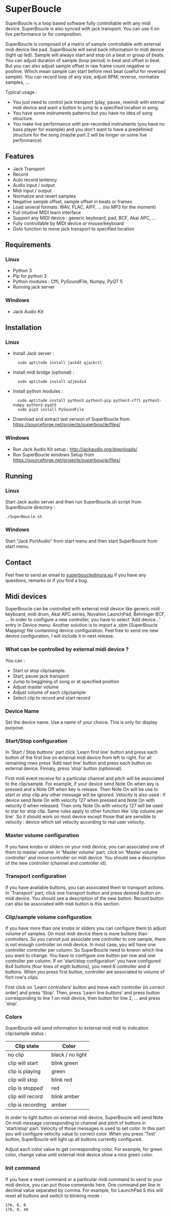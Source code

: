 # SuperBoucle

SuperBoucle is a loop based software fully controllable with any midi
device. SuperBoucle is also synced with jack transport. You can use it on live
performance or for composition.

SuperBoucle is composed of a matrix of sample controllable with external midi
device like pad. SuperBoucle will send back information to midi device (light
up led). Sample will always start and stop on a beat or group of beats. You can
adjust duration of sample (loop period) in beat and offset in beat. But you can
also adjust sample offset in raw frame count negative or positive. Which mean
sample can start before next beat (useful for reversed sample). You can record
loop of any size, adjust BPM, reverse, normalize samples, ...

Typical usage :

* You just need to control jack transport (play, pause, rewind) with extrnal
  midi device and want a button to jump to a specified location in song.
* You have some instruments patterns but you have no idea of song structure.
* You make live performance with pre-recorded instruments (you have no bass
  player for example) and you don't want to have a predefinied structure for
  the song (maybe part 2 will be longer on some live performance)

## Features

* Jack Transport
* Record
* Auto record lantency
* Audio input / output
* Midi input / output
* Normalize and revert samples
* Negative sample offset, sample offset in beats or frames
* Load several formats: WAV, FLAC, AIFF, ...  (no MP3 for the moment)
* Full intuitive MIDI learn interface
* Support any MIDI device : generic keyboard, pad, BCF, Akai APC, ...
* Fully controllable by MIDI device or mouse/keyboard
* Goto function to move jack transport to specified location

## Requirements

### Linux

* Python 3
* Pip for python 3
* Python modules : Cffi, PySoundFile, Numpy, PyQT 5
* Running jack server

### Windows

* Jack Audio Kit

## Installation

### Linux

* Install Jack server :

        sudo aptitude install jackd2 qjackctl

* Install midi bridge (optional) : 

        sudo aptitude install a2jmidid

* Install python modules : 

        sudo aptitude install python3 python3-pip python3-cffi python3-numpy python3-pyqt5
        sudo pip3 install PySoundFile

* Download and extract last version of SuperBoucle from https://sourceforge.net/projects/superboucle/files/

### Windows

* Run Jack Audio Kit setup : http://jackaudio.org/downloads/
* Run SuperBoucle windows Setup from https://sourceforge.net/projects/superboucle/files/

## Running

### Linux

Start Jack audio server and then run SuperBoucle.sh script from SuperBoucle directory :

	./SuperBoucle.sh

### Windows

Start "Jack PortAudio" from start menu and then start SuperBoucle from start menu.

## Contact

Feel free to send an email to superboucle@nura.eu if you have any questions,
remarks or if you find a bug.

## Midi devices

SuperBoucle can be controlled with external midi device like generic midi
keyboard, midi drum, Akai APC series, Novation LaunchPad, Behringer BCF, ... In
order to configure a new controller, you have to select 'Add device...'  entry
in Device menu. Another solution is to import a .sbm (SuperBoucle Mapping) file
contanning device configuration. Feel free to send me new device configuration,
I will include it in next release.

### What can be controlled by external midi device ?

You can : 

* Start or stop clip/sample.
* Start, pause jack transport
* Jump to beggining of song or at specified position
* Adjust master volume
* Adjust volume of each clip/sample
* Select clip to record and start record

### Device Name

Set the device name. Use a name of your choice. This is only for display
purpose.

### Start/Stop configuration

In 'Start / Stop buttons' part click 'Learn first line' button and press
each button of the first line on external midi device from left to
right. For all remaining rows press 'Add next line' button and press each
button on external device. Finnaly, press 'stop' button (optionnal).

First midi event receive for a particular channel and pitch will be
associated to the clip/sample. For example, if your device send Note On
when key is pressed and a Note Off when key is release. Then Note On will
be use to start or stop clip any other message will be ignored. Velocity is
also used : if device send Note On with velocity 127 when pressed and Note
On with velocity 0 when released. Then only Note On with velocity 127 will
be used to star tor stop clip. Same rules apply to other function like
'clip volume per line'. So it should work on most device except those
that are sensible to velocity : device which set velocity according to real
user velocity.

### Master volume configuration

If you have knobs or sliders on your midi device, you can associated one of
them to master volume. In 'Master volume' part, click on 'Master volume
controller' and move controller on midi device. You should see a
description of the new controller (channel and controller id).

### Transport configuration

If you have available buttons, you can associated them to transport actions. In
'Transport' part, click one transport button and press desired button on midi
device. You should see a description of the new button.
Record button can also be associated with midi button is this section.

### Clip/sample volume configuration

If you have more than one knobs or sliders you can configure them to adjust
volume of samples. On most midi device there is more buttons than
controllers. So you cannot just associate one controller to one sample,
there is not enough controller on midi device. In most case, you will have
one controller controller per column. So SuperBoucle need to knwon which
line you want to change. You have to configure one button per row and one
controller per column. If on 'start/stop configuration' you have configured
8x4 buttons (four lines of eigth buttons), you need 8 controller and 4
buttons. When you press first button, controller are associated to volume
of fisrt row's clips.

First click on 'Learn controllers' button and move each controller (in
correct order) and press 'Stop'. Then, press 'Learn line buttons' and press
button corresponding to line 1 on midi device, then button for line 2,
... and press 'stop'.

### Colors

SuperBoucle will send information to external midi midi to indication
clip/sample status :

| Clip state        | Color            |
| ----------------- | ---------------- |
| no clip           | black / no light |
| clip will start   | blink green      |
| clip is playing   | green            |
| clip will stop    | blink red        |
| clip is stopped   | red              |
| clip will record  | blink amber      |
| clip is recording | amber            |

In order to light button on external midi device, SuperBoucle will send
Note On midi message corresponding to channel and pitch of buttons in
'start/stop' part. Velocity of those messages is used to set color. In this
part you will configure velocity value to correct color. When you press
'Test' button, SuperBoucle will light up all buttons currently configured.

Adjust each color value to get corresponding color. For example, for green
color, change value until external midi device show a nice green color.

### Init command

If you have a reset command or a particular midi command to send to your
midi device, you can put those commands here. One command per line in
decimal value separated by comma. For example, for LaunchPad S this will
reset all buttons and switch to blinking mode :
	
	176, 0, 0
	176, 0, 40
